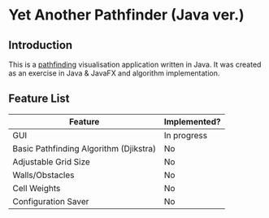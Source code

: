 # Yet Another Pathfinder (Java ver.)

## Introduction

This is a [pathfinding](https://en.wikipedia.org/wiki/Pathfinding) visualisation application written in Java. It was
created as an exercise in Java & JavaFX and algorithm implementation.

## Feature List

| Feature                     | Implemented? |
|-----------------------------|--------------|
| GUI                         | In progress          |
| Basic Pathfinding Algorithm (Djikstra) | No           |
| Adjustable Grid Size        | No           |
| Walls/Obstacles             | No           |
| Cell Weights                | No           |
| Configuration Saver         | No           |